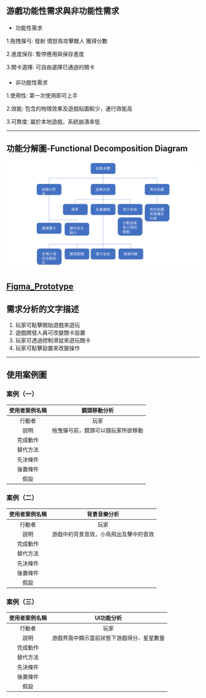 ## 游戲功能性需求與非功能性需求
#### 
- 功能性需求

1.拖拽彈弓: 發射 憤怒鳥攻擊敵人 獲得分數

2.進度保存: 暫停應用與保存進度

3.關卡選擇: 可自由選擇已通過的關卡

####
- 非功能性需求

1.使用性: 第一次使用即可上手

2.效能: 包含的物理效果及遊戲貼圖較少，運行效能高

3.可靠度: 屬於本地遊戲，系統崩潰率低

---
## 功能分解圖-Functional Decomposition Diagram
![](FDD1.png "FDD")
## [Figma_Prototype](https://www.figma.com/proto/MvdXjIDhOMf1wYrrSlkXxd/Untitled?node-id=2%3A2&scaling=min-zoom&page-id=0%3A1&starting-point-node-id=2%3A2&show-proto-sidebar=1)

## 需求分析的文字描述
1. 玩家可點擊開始遊戲來遊玩
2. 遊戲開發人員可改變關卡設置
3. 玩家可透過控制滑鼠來遊玩關卡
4. 玩家可點擊設置來改變操作 

---

## 使用案例圖
### 案例（一）

|使用者案例名稱|鏡頭移動分析|
|:-----:|:---------:|
|行動者|玩家|
|説明|拖曳彈弓前，鏡頭可以隨玩家所欲移動|
|完成動作|    |
|替代方法|       |
|先決條件|       |
|後置條件|      |
|假設|      |

### 案例（二）

|使用者案例名稱|背景音樂分析|
|:-----:|:---------:|
|行動者|玩家|
|説明|游戲中的背景音效，小鳥飛出及擊中的音效|
|完成動作|    |
|替代方法|       |
|先決條件|       |
|後置條件|      |
|假設|      |


### 案例（三）

|使用者案例名稱|UI功能分析|
|:-----:|:---------:|
|行動者|玩家|
|説明|游戲界面中顯示當前狀態下游戲得分、星星數量|
|完成動作|    |
|替代方法|       |
|先決條件|       |
|後置條件|      |
|假設|      |
